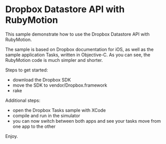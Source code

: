 Dropbox Datastore API with RubyMotion
=====================================

This sample demonstrate how to use the Dropbox Datastore API with RubyMotion.

The sample is based on Dropbox documentation for iOS, as well as the sample application Tasks, written in Objective-C. As you can see, the RubyMotion code is much simpler and shorter.

Steps to get started:
- download the Dropbox SDK
- move the SDK to vendor/Dropbox.framework
- rake

Additional steps:
- open the Dropbox Tasks sample with XCode
- compile and run in the simulator
- you can now switch between both apps and see your tasks move from one app to the other

Enjoy.
